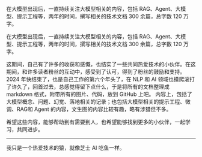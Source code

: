 在大模型出现后，一直持续关注大模型相关的内容，包括 RAG、Agent、大模型、提示工程等，两年的时间，撰写相关的技术文档 300 余篇，总字数 120 万字。

在大模型出现后，一直持续关注大模型相关的内容，包括 RAG、Agent、大模型、提示工程等，两年的时间，撰写相关的技术文档 300 余篇，总字数 120 万字。


这期间，自己有了许多的收获和感慨，也结实了一些共同热爱技术的小伙伴。在这期间，和许多读者粉丝的互动中，感受到了认可，得到了粉丝的鼓励和支持。
2024 年快结束了，也是自己工作的第六个年头了，在 NLP 和 AI 领域也摸爬滚打了许久了，回首过去，总感觉得留下点什么，于是将所有的文档整理成 markdown 格式，附带所有的图片、代码，放到 GitHub 上吧。
内容上，包括了大模型概念、问题、幻觉、落地相关的记录；也包括大模型相关的提示工程、微调、RAG和 Agent 的内容，文生图的内容比较有趣，略有涉猎但不多。

希望这些内容，能够帮助到有需要到人，也希望能够找到更多的小伙伴，一起学习，共同进步。

------

我只是一个热爱技术的猿，就像芝士 AI 吃鱼一样。